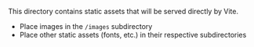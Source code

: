 This directory contains static assets that will be served directly by Vite.

- Place images in the `/images` subdirectory
- Place other static assets (fonts, etc.) in their respective subdirectories
